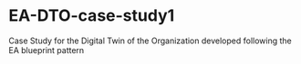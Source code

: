 # EA-DTO-case-study1
Case Study for the Digital Twin of the Organization developed following the EA blueprint pattern
